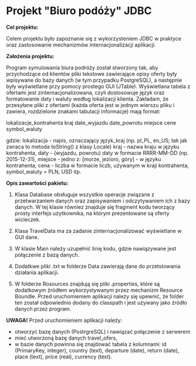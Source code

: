 # Projekt "Biuro podóży" JDBC

**Cel projektu:**

Celem projektu było zapoznanie się z wykorzysteniem JDBC w praktyce oraz zastosowanie mechanizmów internacjonalizacji aplikacji. 

**Założenia projektu:**

Program symulowania biura podróży został stworzony tak, aby przychodzące od klientów pliki tekstowe zawierające opisy oferty były wpisywane do bazy danych (w tym przypadku PostgreSQL), a następnie były wyświetlane przy pomocy prostego GUI (JTable). Wyświetlana tabela z ofertami jest zinternacjonalizowana, czyli dostosowuje język oraz formatowanie daty i waluty według lokalizacji klienta. 
Zakładam, że przesyłane pliki z ofertami (każda oferta jest w jednym wierszu pliku i zawiera, rozdzielone znakami tabulacji informacje) mają format:

lokalizacje_kontrahenta kraj  date_wyjazdu  date_powrotu miejsce cene symbol_waluty

gdzie:
lokalizacja - napis,  oznaczający język_kraj (np. pl_PL, en_US; tak jak zwraca to metoda toString() z klasy Locale)
kraj - nazwa kraju w języku kontrahenta,
daty - (wyjazdu, powrotu) daty w formacie RRRR-MM-DD (np. 2015-12-31),
miejsce - jedno z: [morze, jezioro, góry] - w języku kontrahenta,
cena - liczba w formacie liczb, używanym w kraji kontrahenta,
symbol_waluty = PLN, USD itp.

**Opis zawartości pakietu:**

1. Klasa Database obsługuje wszystkie operacje związane z przetwarzaniem danych oraz zapisywaniem i odczytywaniem ich z bazy danych. W tej klasie równiez znajduje się fragment kodu tworzący prosty interfejs użytkownika, na którym prezentowane są oferty wicieczek.

2. Klasa TravelData ma za zadanie zinternacjonalizować wyświetlane w GUI dane.

3. W klasie Main należy uzupełnić linię kodu, gdzie nawiązywane jest połączenie z bazą danych. 

4. Dodatkwe pliki .txt w folderze Data zawierają dane do przetstowania działania aplikacji.

5. W folderze Rosources znajdują się pliki .properties, które są dodatkowym źródłem wykorzystywanym przez mechanizm Resource Boundle. Przed uruchomieniem aplikacji należy się upewnić, że folder ten został odpowiednio dodany do classpath i jest używany jako źródło danych przez program. 

**UWAGA!** Przed uruchomieniem aplikacji należy:
- otworzyć bazę danych (PostrgreSQL) i nawiązać połączenie z serwerem
- mieć utworzoną bazę danych travel_ofers,
- w bazie danych powinna się znajdować tabela z kolumnami: id (PrimaryKey, integer), country (text), departure (date), return (date), place (text), price (real), currency (text).
